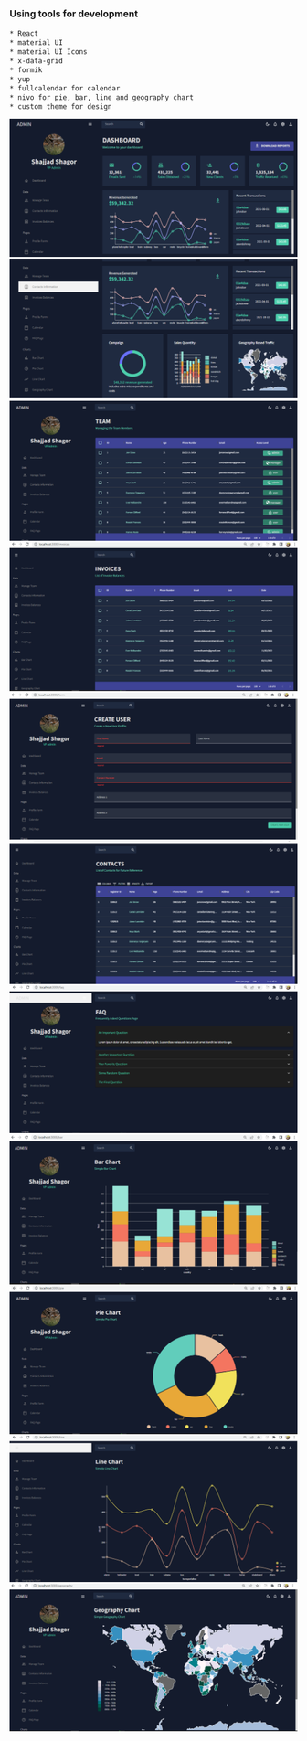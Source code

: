 ### Using tools for development
    * React
    * material UI
    * material UI Icons
    * x-data-grid
    * formik
    * yup
    * fullcalendar for calendar
    * nivo for pie, bar, line and geography chart
    * custom theme for design


![preview img](./showcase/Capture1.PNG)
![preview img](./showcase/Capture2.PNG)
![preview img](./showcase/Capture3.PNG)
![preview img](./showcase/Capture4.PNG)
![preview img](./showcase/Capture5.PNG)
![preview img](./showcase/Capture6.PNG)
![preview img](./showcase/Capture7.PNG)
![preview img](./showcase/Capture8.PNG)
![preview img](./showcase/Capture9.PNG)
![preview img](./showcase/Capture10.PNG)
![preview img](./showcase/Capture11.PNG)